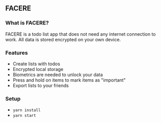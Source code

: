 ## FACERE

### What is FACERE?
FACERE is a todo list app that does not need any internet connection to work.
All data is stored encrypted on your own device.


### Features
- Create lists with todos
- Encrypted local storage
- Biometrics are needed to unlock your data
- Press and hold on items to mark items as "important"
- Export lists to your friends

### Setup
- ```yarn install```
- ```yarn start```